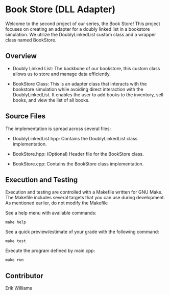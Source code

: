 # Book Store (DLL Adapter)

Welcome to the second project of our series, the Book Store! This project focuses on creating an adapter for a doubly linked list in a bookstore simulation. We utilize the DoublyLinkedList custom class and a wrapper class named BookStore.

## Overview

- Doubly Linked List: The backbone of our bookstore, this custom class allows us to store and manage data efficiently.

- BookStore Class: This is an adapter class that interacts with the bookstore simulation while avoiding direct interaction with the DoublyLinkedList. It enables the user to add books to the inventory, sell books, and view the list of all books.

## Source Files

The implementation is spread across several files:

- DoublyLinkedList.hpp: Contains the DoublyLinkedList class implementation.

- BookStore.hpp: (Optional) Header file for the BookStore class.

- BookStore.cpp: Contains the BookStore class implementation.

## Execution and Testing

Execution and testing are controlled with a Makefile written for GNU Make. The Makefile includes several targets that you can use during development. As mentioned earlier, do not modify the Makefile

See a help menu with available commands:

```
make help
```

See a quick preview/estimate of your grade with the following command:

```
make test
```

Execute the program defined by main.cpp:

```
make run
```

## Contributor

Erik Williams
